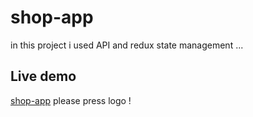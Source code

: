 # shop-app
in this project i used API and redux state management ...

## Live demo
[shop-app](https://kaRIOz.github.io/shop-app)
please press logo !
